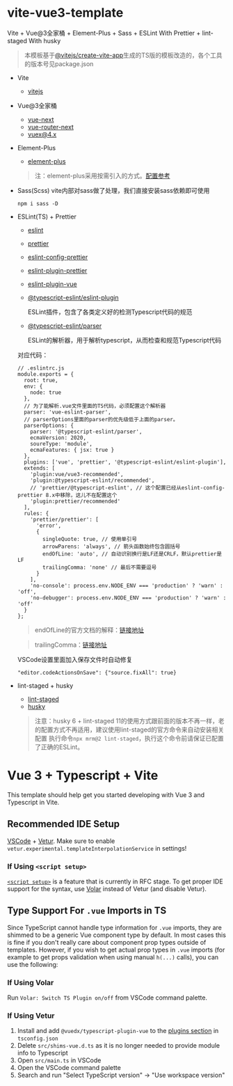 # vite-vue3-template
Vite + Vue@3全家桶 + Element-Plus + Sass + ESLint With Prettier + lint-staged With husky

> 本模板基于[@vitejs/create-vite-app](https://github.com/vitejs/vite/tree/main/packages/create-app)生成的TS版的模板改造的，各个工具的版本号见package.json

- Vite
  - [vitejs](https://cn.vitejs.dev/)

- Vue@3全家桶
  - [vue-next](https://github.com/vuejs/vue-next)
  - [vue-router-next](https://github.com/vuejs/vue-router-next)
  - [vuex@4.x](https://github.com/vuejs/vuex/tree/4.0)

- Element-Plus
  - [element-plus](https://element-plus.gitee.io/#/zh-CN/)
  
  > 注：element-plus采用按需引入的方式。[配置参考](https://element-plus.gitee.io/#/zh-CN/component/quickstart)

- Sass(Scss)
  vite内部对sass做了处理，我们直接安装sass依赖即可使用
  ```
  npm i sass -D
  ```

- ESLint(TS) + Prettier
  - [eslint](http://eslint.cn/)
  - [prettier](https://prettier.io/)
  - [eslint-config-prettier](https://github.com/prettier/eslint-config-prettier)
  - [eslint-plugin-prettier](https://github.com/prettier/eslint-plugin-prettier)
  - [eslint-plugin-vue](https://github.com/vuejs/eslint-plugin-vue)
  - [@typescript-eslint/eslint-plugin](https://github.com/typescript-eslint/typescript-eslint#readme)

    ESLint插件，包含了各类定义好的检测Typescript代码的规范
  - [@typescript-eslint/parser](https://github.com/typescript-eslint/typescript-eslint#readme)
  
    ESLint的解析器，用于解析typescript，从而检查和规范Typescript代码

  对应代码：
  ```
  // .eslintrc.js
  module.exports = {
    root: true,
    env: {
      node: true
    },
    // 为了能解析.vue文件里面的TS代码，必须配置这个解析器
    parser: 'vue-eslint-parser',
    // parserOptions里面的parser的优先级低于上面的parser。
    parserOptions: {
      parser: '@typescript-eslint/parser',
      ecmaVersion: 2020,
      soureType: 'module',
      ecmaFeatures: { jsx: true }
    },
    plugins: ['vue', 'prettier', '@typescript-eslint/eslint-plugin'],
    extends: [
      'plugin:vue/vue3-recommended',
      'plugin:@typescript-eslint/recommended',
      // 'prettier/@typescript-eslint', // 这个配置已经从eslint-config-prettier 8.x中移除，这儿不在配置这个
      'plugin:prettier/recommended'
    ],
    rules: {
      'prettier/prettier': [
        'error',
        {
          singleQuote: true, // 使用单引号
          arrowParens: 'always', // 箭头函数始终包含圆括号
          endOfLine: 'auto', // 自动识别换行是LF还是CRLF，默认prettier是LF
          trailingComma: 'none' // 最后不需要逗号
        }
      ],
      'no-console': process.env.NODE_ENV === 'production' ? 'warn' : 'off',
      'no-debugger': process.env.NODE_ENV === 'production' ? 'warn' : 'off'
    }
  };
  ```
  > endOfLine的官方文档的解释：[链接地址](https://prettier.io/docs/en/options.html#end-of-line)

  > trailingComma：[链接地址](https://prettier.io/docs/en/options.html#trailing-commas)

  VSCode设置里面加入保存文件时自动修复
  ```
  "editor.codeActionsOnSave": {"source.fixAll": true}
  ```
  
- lint-staged + husky
  - [lint-staged](https://github.com/okonet/lint-staged)
  - [husky](https://github.com/typicode/husky/)
  
  > 注意：husky 6 + lint-staged 11的使用方式跟前面的版本不再一样，老的配置方式不再适用，建议使用lint-staged的官方命令来自动安装相关配置
  > 执行命令` npx mrm@2 lint-staged `，执行这个命令前请保证已配置了正确的ESLint。














# Vue 3 + Typescript + Vite

This template should help get you started developing with Vue 3 and Typescript in Vite.

## Recommended IDE Setup

[VSCode](https://code.visualstudio.com/) + [Vetur](https://marketplace.visualstudio.com/items?itemName=octref.vetur). Make sure to enable `vetur.experimental.templateInterpolationService` in settings!

### If Using `<script setup>`

[`<script setup>`](https://github.com/vuejs/rfcs/pull/227) is a feature that is currently in RFC stage. To get proper IDE support for the syntax, use [Volar](https://marketplace.visualstudio.com/items?itemName=johnsoncodehk.volar) instead of Vetur (and disable Vetur).

## Type Support For `.vue` Imports in TS

Since TypeScript cannot handle type information for `.vue` imports, they are shimmed to be a generic Vue component type by default. In most cases this is fine if you don't really care about component prop types outside of templates. However, if you wish to get actual prop types in `.vue` imports (for example to get props validation when using manual `h(...)` calls), you can use the following:

### If Using Volar

Run `Volar: Switch TS Plugin on/off` from VSCode command palette.

### If Using Vetur

1. Install and add `@vuedx/typescript-plugin-vue` to the [plugins section](https://www.typescriptlang.org/tsconfig#plugins) in `tsconfig.json`
2. Delete `src/shims-vue.d.ts` as it is no longer needed to provide module info to Typescript
3. Open `src/main.ts` in VSCode
4. Open the VSCode command palette
5. Search and run "Select TypeScript version" -> "Use workspace version"
